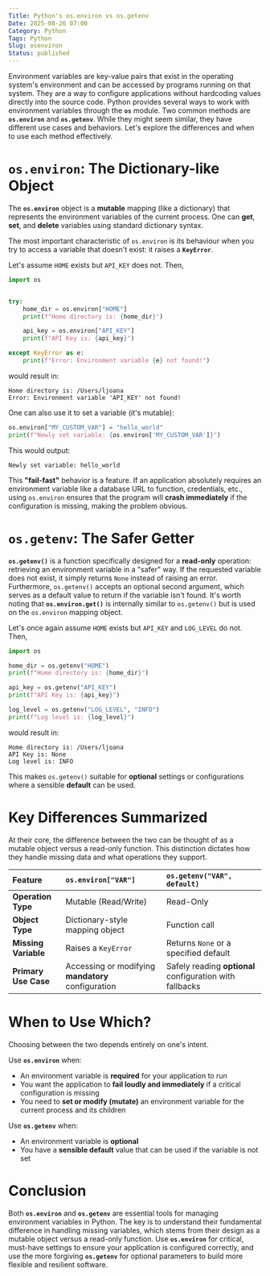 ```yaml
---
Title: Python's os.environ vs os.getenv
Date: 2025-08-26 07:00
Category: Python
Tags: Python
Slug: osenviron
Status: published
---
```


Environment variables are key-value pairs that exist in the operating system's environment and can be accessed by programs running on that system. They are a way to configure applications without hardcoding values directly into the source code. Python provides several ways to work with environment variables through the **`os`** module. Two common methods are **`os.environ`** and **`os.getenv`**. While they might seem similar, they have different use cases and behaviors. Let's explore the differences and when to use each method effectively.

# **`os.environ`**: The Dictionary-like Object

The **`os.environ`** object is a **mutable** mapping (like a dictionary) that represents the environment variables of the current process. One can **get**, **set**, and **delete** variables using standard dictionary syntax. 

The most important characteristic of `os.environ` is its behaviour when you try to access a variable that doesn't exist: it raises a **`KeyError`**.

Let's assume `HOME` exists but `API_KEY` does not. Then,

```python
import os


try:
    home_dir = os.environ["HOME"]
    print(f"Home directory is: {home_dir}")

    api_key = os.environ["API_KEY"]
    print(f"API Key is: {api_key}")

except KeyError as e:
    print(f"Error: Environment variable {e} not found!")
```

would result in:

```
Home directory is: /Users/ljoana
Error: Environment variable 'API_KEY' not found!
```

One can also use it to set a variable (it's mutable):

```python
os.environ["MY_CUSTOM_VAR"] = "hello_world"
print(f"Newly set variable: {os.environ['MY_CUSTOM_VAR']}")
```

This would output:

```
Newly set variable: hello_world
```

This **"fail-fast"** behavior is a feature. If an application absolutely requires an environment variable like a database URL to function, credentials, etc., using `os.environ` ensures that the program will **crash immediately** if the configuration is missing, making the problem obvious.

# **`os.getenv`**: The Safer Getter

**`os.getenv()`** is a function specifically designed for a **read-only** operation: retrieving an environment variable in a "safer" way. If the requested variable does not exist, it simply returns `None` instead of raising an error. Furthermore, `os.getenv()` accepts an optional second argument, which serves as a default value to return if the variable isn't found. It's worth noting that **`os.environ.get()`** is internally similar to `os.getenv()` but is used on the `os.environ` mapping object.

Let's once again assume `HOME` exists but `API_KEY` and `LOG_LEVEL` do not. Then, 

```python
import os

home_dir = os.getenv("HOME")
print(f"Home directory is: {home_dir}")

api_key = os.getenv("API_KEY")
print(f"API Key is: {api_key}")

log_level = os.getenv("LOG_LEVEL", "INFO")
print(f"Log level is: {log_level}")
```

would result in:

```
Home directory is: /Users/ljoana
API Key is: None
Log level is: INFO
```

This makes `os.getenv()` suitable for **optional** settings or configurations where a sensible **default** can be used.

# Key Differences Summarized

At their core, the difference between the two can be thought of as a mutable object versus a read-only function. This distinction dictates how they handle missing data and what operations they support.

| Feature | `os.environ["VAR"]` | `os.getenv("VAR", default)` |
| :--- | :--- | :--- |
| **Operation Type**| Mutable (Read/Write) | Read-Only |
| **Object Type** | Dictionary-style mapping object | Function call |
| **Missing Variable**| Raises a `KeyError` | Returns `None` or a specified default |
| **Primary Use Case**| Accessing or modifying **mandatory** configuration | Safely reading **optional** configuration with fallbacks |

# When to Use Which?

Choosing between the two depends entirely on one's intent.

Use **`os.environ`** when:

- An environment variable is **required** for your application to run
- You want the application to **fail loudly and immediately** if a critical configuration is missing
- You need to **set or modify (mutate)** an environment variable for the current process and its children

Use **`os.getenv`** when:

- An environment variable is **optional**
- You have a **sensible default** value that can be used if the variable is not set


# Conclusion

Both **`os.environ`** and **`os.getenv`** are essential tools for managing environment variables in Python. The key is to understand their fundamental difference in handling missing variables, which stems from their design as a mutable object versus a read-only function. Use **`os.environ`** for critical, must-have settings to ensure your application is configured correctly, and use the more forgiving **`os.getenv`** for optional parameters to build more flexible and resilient software.
